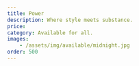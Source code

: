 ```yaml
---
title: Power
description: Where style meets substance.
price: 
category: Available for all.
images: 
    - /assets/img/available/midnight.jpg
order: 500
---
```


